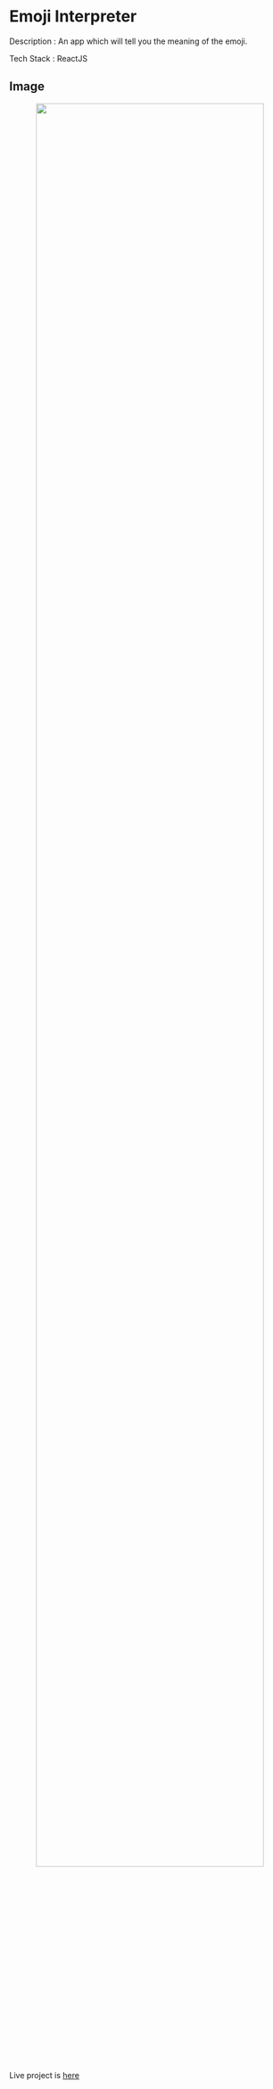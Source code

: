 

# Emoji Interpreter

Description : An app which will tell you the meaning of the emoji.

Tech Stack : ReactJS

## Image 
<div align="center">
<img src="https://user-images.githubusercontent.com/95525622/180636981-17758bdc-1e5e-44ed-a0e1-76bbd20a5678.png" width="90%"/>
</div>

Live project is [here]()
